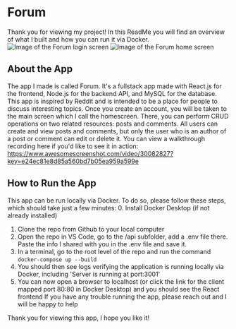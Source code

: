 # Forum
Thank you for viewing my project! In this ReadMe you will find an overview of what I built and how you can run it via Docker.
![Image of the Forum login screen](https://drive.google.com/file/d/1X2u3D9Ky0T3MHLoz-OJ3EBZY2H4kj-96/view?usp=drive_link)
![Image of the Forum home screen](https://drive.google.com/file/d/1Qhsec6J6XyaknI7j867U61axe2CaXbFq/view?usp=drive_link)

## About the App
The app I made is called Forum. It's a fullstack app made with React.js for the frontend, Node.js for the backend API, and MySQL for the database. This app is inspired by Reddit and is intended to be a place for people to discuss interesting topics. Once you create an account, you will be taken to the main screen which I call the homescreen. There, you can perform CRUD operations on two related resources: posts and comments. All users can create and view posts and comments, but only the user who is an author of a post or comment can edit or delete it. You can view a walkthrough recording here if you'd like to see it in action:
https://www.awesomescreenshot.com/video/30082827?key=e24ec81e8d85a560bd7b05ea959a599e

## How to Run the App
This app can be run locally via Docker. To do so, please follow these steps, which should take just a few minutes:
0. Install Docker Desktop (if not already installed)
1. Clone the repo from Github to your local computer
2. Open the repo in VS Code, go to the /api subfolder, add a .env file there. Paste the info I shared with you in the .env file and save it.
3. In a terminal, go to the root level of the repo and run the command `docker-compose up --build`
4. You should then see logs verifying the application is running locally via Docker, including 'Server is running at port:3001'
5. You can now open a browser to localhost (or click the link for the client mapped port 80:80 in Docker Desktop) and you should see the React frontend
If you have any trouble running the app, please reach out and I will be happy to help

Thank you for viewing this app, I hope you like it!
